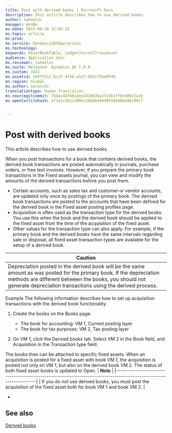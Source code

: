 ```yaml
---
title: Post with derived books | Microsoft Docs
description: This article describes how to use derived books.
author: twheeloc
manager: AnnBe
ms.date: 2015-09-10 21:03:22
ms.topic: article
ms.prod: 
ms.service: Dynamics365Operations
ms.technology: 
keywords: AssetBookTable, LedgerJournalTransAsset
audience: Application User
ms.reviewer: twheeloc
ms.suite: Released- Dynamics AX 7.0.0
ms.custom: 3421
ms.assetid: 2937f511-bc27-4f60-a1e7-b03cf5ae9fd4
ms.region: Global
ms.author: saraschi
translationtype: Human Translation
ms.sourcegitcommit: 744ac447b01dee241043ba27e3b1ffdcb0022a1b
ms.openlocfilehash: af1e1c5b2c209bc280ab44449518d48da90c09c7


---
```


# <a name="post-with-derived-books"></a>Post with derived books

This article describes how to use derived books.

When you post transactions for a book that contains derived books, the derived book transactions are posted automatically in journals, purchase orders, or free text invoices. However, if you prepare the primary book transactions in the Fixed assets journal, you can view and modify the amounts of the derived transactions before you post them.
-   Certain accounts, such as sales tax and customer or vendor accounts, are updated only once by postings of the primary book. The derived book transactions are posted to the accounts that have been defined for the derived book in the Fixed asset posting profiles page.
-   Acquisition is often used as the transaction type for the derived books. You use this when the book and the derived book should be applied to the fixed asset from the time of the acquisition of the fixed asset.
-   Other values for the transaction type can also apply. For example, if the primary book and the derived books have the same intervals regarding sale or disposal, all fixed asset transaction types are available for the setup of a derived book.

| **Caution**                                                                                                                                                                                                                                   |
|-----------------------------------------------------------------------------------------------------------------------------------------------------------------------------------------------------------------------------------------------|
| Depreciation posted in the derived book will be the same amount as was posted for the primary book. If the depreciation methods are different between the books, you should not generate depreciation transactions using the derived process. |

Example The following information describes how to set up acquisition transactions with the derived book functionality.
1.  Create the books on the Books page.
    -   The book for accounting: VM 1, Current posting layer
    -   The book for tax purposes: VM 2, Tax posting layer

2.  On VM 1, click the Derived books tab. Select VM 2 in the Book field, and Acquisition in the Transaction type field.

The books then can be attached to specific fixed assets. When an acquisition is posted for a fixed asset with book VM 1, the acquisition is posted not only on VM 1, but also on the derived book VM 2. The status of both fixed asset books is updated to Open.
| **Note**                                                                                                            |
|---------------------------------------------------------------------------------------------------------------------|
| If you do not use derived books, you must post the acquisition of the fixed asset both for book VM 1 and book VM 2. |

 
-



<a name="see-also"></a>See also
--------

[Derived books](http://ax.help.dynamics.com/wiki/derived-value-models/)




<!--HONumber=Feb17_HO3-->


